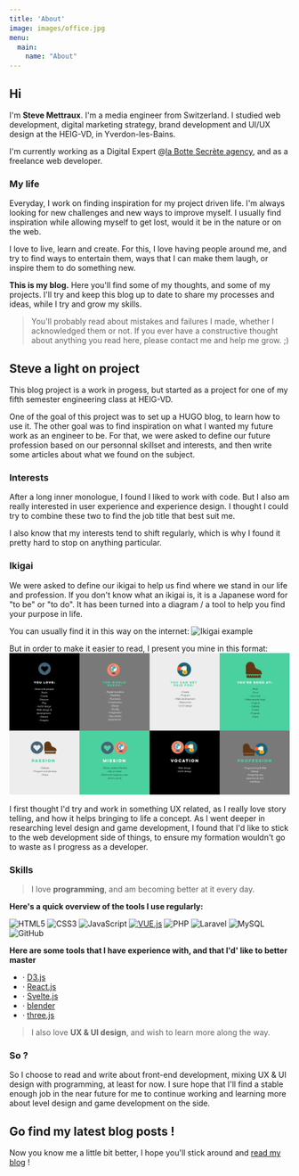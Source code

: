 ```yaml
---
title: 'About'
image: images/office.jpg
menu:
  main:
    name: "About"
---
```


## Hi
I'm **Steve Mettraux**. I'm a media engineer from Switzerland. I studied web development, digital marketing strategy, brand development and UI/UX design at the HEIG-VD, in Yverdon-les-Bains.

I'm currently working as a Digital Expert @[la Botte Secrète agency](https://www.bottesecrete.agency/), and as a freelance web developer.

### My life
Everyday, I work on finding inspiration for my project driven life. I'm always looking for new challenges and new ways to improve myself.
I usually find inspiration while allowing myself to get lost, would it be in the nature or on the web.

I love to live, learn and create. For this, I love having people around me, and try to find ways to entertain them, ways that I can make them laugh, or inspire them to do something new.

**This is my blog.**
Here you'll find some of my thoughts, and some of my projects. I'll try and keep this blog up to date to share my processes and ideas, while I try and grow my skills.

> You'll probably read about mistakes and failures I made, whether I acknowledged them or not. If you ever have a constructive thought about anything you read here, please contact me and help me grow. ;)

## Steve a light on project
This blog project is a work in progess, but started as a project for one of my fifth semester engineering class at HEIG-VD.

One of the goal of this project was to set up a HUGO blog, to learn how to use it. The other goal was to find inspiration on what I wanted my future work as an engineer to be. For that, we were asked to define our future profession based on our personnal skillset and interests, and then write some articles about what we found on the subject.

### Interests
After a long inner monologue, I found I liked to work with code. But I also am really interested in user experience and experience design. I thought I could try to combine these two to find the job title that best suit me.

I also know that my interests tend to shift regularly, which is why I found it pretty hard to stop on anything particular.

### Ikigai
We were asked to define our ikigai to help us find where we stand in our life and profession. If you don't know what an ikigai is, it is a Japanese word for "to be" or "to do". It has been turned into a diagram / a tool to help you find your purpose in life.

You can usually find it in this way on the internet:
![Ikigai example](https://static.wixstatic.com/media/e540ff_4c9685de770e48cbbea9eb48dd24b67c~mv2.jpeg/v1/fill/w_666,h_628,al_c,q_85,usm_0.66_1.00_0.01/1_qNNzYd3SE1Z09d_IaJOdGA.webp)

But in order to make it easier to read, I present you mine in this format:
![my Ikigai](https://github.com/Smettraux/Hugo/blob/master/static/images/myIkigai.png?raw=true)

I first thought I'd try and work in something UX related, as I really love story telling, and how it helps bringing to life a concept. As I went deeper in researching level design and game development, I found that I'd like to stick to the web development side of things, to ensure my formation wouldn't go to waste as I progress as a developer.


### Skills
>I love **programming**, and am becoming better at it every day.

**Here's a quick overview of the tools I use regularly:**

![HTML5](https://img.shields.io/badge/HTML5-E34F26?style=for-the-badge&logo=html5&logoColor=white)
![CSS3](	https://img.shields.io/badge/CSS3-1572B6?style=for-the-badge&logo=css3&logoColor=white)
![JavaScript](https://img.shields.io/badge/JavaScript-323330?style=for-the-badge&logo=javascript&logoColor=F7DF1E)
[![VUE.js](https://img.shields.io/badge/Vue.js-35495E?style=for-the-badge&logo=vue.js&logoColor=4FC08D)](https://vuejs.org/)
![PHP](https://img.shields.io/badge/PHP-777BB4?style=for-the-badge&logo=php&logoColor=white)
![Laravel](https://img.shields.io/badge/Laravel-FF2D20?style=for-the-badge&logo=laravel&logoColor=white)
![MySQL](https://img.shields.io/badge/MySQL-00000F?style=for-the-badge&logo=mysql&logoColor=white)
![GitHub](https://img.shields.io/badge/GitHub-F40B00?style=for-the-badge&logo=github&logoColor=white)

**Here are some tools that I have experience with, and that I'd' like to better master**

- · [D3.js](https://d3js.org/)
- · [React.js](https://reactjs.org/)
- · [Svelte.js](https://svelte.dev/)
- · [blender](https://www.blender.org/)
- · [three.js](https://threejs.org/)


>I also love **UX & UI design**, and wish to learn more along the way.


### So ?
So I choose to read and write about front-end development, mixing UX & UI design with programming, at least for now. I sure hope that I'll find a stable enough job in the near future for me to continue working and learning more about level design and game development on the side.

## Go find my latest blog posts !
Now you know me a little bit better, I hope you'll stick around and [read my blog](/posts/) !



